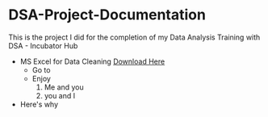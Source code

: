 # DSA-Project-Documentation
This is the project I did for the completion of my Data Analysis Training with DSA - Incubator Hub

- MS Excel for Data Cleaning [Download Here](https://www.microsoft.com)
  - Go to
  - Enjoy
    1. Me and you
    2. you and I
- Here's why
